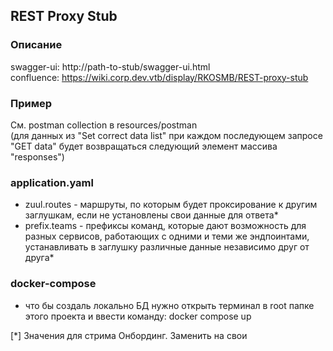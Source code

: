 ## REST Proxy Stub

### Описание
swagger-ui: http://path-to-stub/swagger-ui.html  
confluence: https://wiki.corp.dev.vtb/display/RKOSMB/REST-proxy-stub

### Пример
См. postman collection в resources/postman  
(для данных из "Set correct data list" при каждом последующем запросе "GET data" будет возвращаться следующий элемент
массива "responses")

### application.yaml
- zuul.routes - маршруты, по которым будет проксирование к другим заглушкам, если не установлены свои данные для ответа*
- prefix.teams - префиксы команд, которые дают возможность для разных сервисов, работающих с одними и теми же
эндпоинтами, устанавливать в заглушку различные данные независимо друг от друга*

### docker-compose
- что бы создаль локально БД нужно открыть терминал в root папке этого проекта и ввести команду: docker compose up

[*] Значения для стрима Онбординг. Заменить на свои